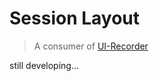 # Session Layout

> A consumer of [UI-Recorder](https://github.com/waynecz/ui-recorder)

still developing...
